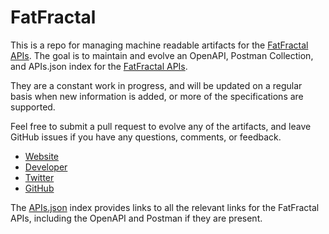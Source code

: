 # FatFractalThis is a repo for managing machine readable artifacts for the [FatFractal APIs](http://fatfractal.com/). The goal is to maintain and evolve an OpenAPI, Postman Collection, and APIs.json index for the [FatFractal APIs](http://fatfractal.com/).They are a constant work in progress, and will be updated on a regular basis when new information is added, or more of the specifications are supported.Feel free to submit a pull request to evolve any of the artifacts, and leave GitHub issues if you have any questions, comments, or feedback.- [Website](http://fatfractal.com/)- [Developer](http://fatfractal.com/)- [Twitter](https://twitter.com/fatfractal)- [GitHub](https://github.com/FatFractal)The [APIs.json](https://github.com/api-evangelist/fatfractal/blob/master/apis.json) index provides links to all the relevant links for the FatFractal APIs, including the OpenAPI and Postman if they are present.